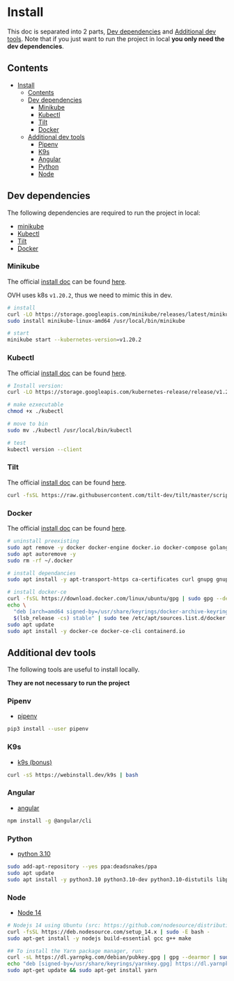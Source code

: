 # Install

This doc is separated into 2 parts, [Dev dependencies](#dev-dependencies) and [Additional dev tools](#additional-dev-tools).  Note that if you just want to run the project in local **you only need the dev dependencies**.

## Contents

- [Install](#install)
  - [Contents](#contents)
  - [Dev dependencies](#dev-dependencies)
    - [Minikube](#minikube)
    - [Kubectl](#kubectl)
    - [Tilt](#tilt)
    - [Docker](#docker)
  - [Additional dev tools](#additional-dev-tools)
    - [Pipenv](#pipenv)
    - [K9s](#k9s)
    - [Angular](#angular)
    - [Python](#python)
    - [Node](#node)

## Dev dependencies

The following dependencies are required to run the project in local:

- [minikube](https://minikube.sigs.k8s.io/docs/start/)
- [Kubectl](https://v1-18.docs.kubernetes.io/docs/tasks/tools/install-kubectl/)
- [Tilt](https://tilt.dev/)
- [Docker](https://www.docker.com/)

### Minikube

The official [install doc](https://minikube.sigs.k8s.io/docs/start/) can be found [here](https://minikube.sigs.k8s.io/docs/start/).

OVH uses k8s `v1.20.2`, thus we need to mimic this in dev.

```bash
# install
curl -LO https://storage.googleapis.com/minikube/releases/latest/minikube-linux-amd64
sudo install minikube-linux-amd64 /usr/local/bin/minikube

# start
minikube start --kubernetes-version=v1.20.2
```

### Kubectl

The official [install doc](https://v1-18.docs.kubernetes.io/docs/tasks/tools/install-kubectl/) can be found [here](https://v1-18.docs.kubernetes.io/docs/tasks/tools/install-kubectl/).

```bash
# Install version: 
curl -LO https://storage.googleapis.com/kubernetes-release/release/v1.20.11/bin/linux/amd64/kubectl

# make ezxecutable
chmod +x ./kubectl

# move to bin
sudo mv ./kubectl /usr/local/bin/kubectl

# test
kubectl version --client
```

### Tilt

The official [install doc](https://docs.tilt.dev/install.html#linux) can be found [here](https://docs.tilt.dev/install.html#linux).

```bash
curl -fsSL https://raw.githubusercontent.com/tilt-dev/tilt/master/scripts/install.sh | bash
```

### Docker

The official [install doc](https://docs.docker.com/engine/install/ubuntu/) can be found [here](https://docs.docker.com/engine/install/ubuntu/).

```bash
# uninstall preexisting
sudo apt remove -y docker docker-engine docker.io docker-compose golang-docker-credential-helpers containerd runc
sudo apt autoremove -y
sudo rm -rf ~/.docker

# install dependancies
sudo apt install -y apt-transport-https ca-certificates curl gnupg gnupg-agent software-properties-common lsb-release

# install docker-ce
curl -fsSL https://download.docker.com/linux/ubuntu/gpg | sudo gpg --dearmor -o /usr/share/keyrings/docker-archive-keyring.gpg
echo \
  "deb [arch=amd64 signed-by=/usr/share/keyrings/docker-archive-keyring.gpg] https://download.docker.com/linux/ubuntu \
  $(lsb_release -cs) stable" | sudo tee /etc/apt/sources.list.d/docker.list > /dev/null
sudo apt update
sudo apt install -y docker-ce docker-ce-cli containerd.io
```

## Additional dev tools

The following tools are useful to install locally.

**They are not necessary to run the project**

### Pipenv

- [pipenv](https://pipenv.pypa.io/en/latest/#install-pipenv-today)

```bash
pip3 install --user pipenv
```

### K9s

- [k9s (bonus)](https://k9scli.io/topics/install/)

```bash
curl -sS https://webinstall.dev/k9s | bash
```

### Angular

- [angular](https://angular.io/guide/setup-local#install-the-angular-cli)

```bash
npm install -g @angular/cli
```

### Python

- [python 3.10](https://github.com/deadsnakes/python3.10)

```bash
sudo add-apt-repository --yes ppa:deadsnakes/ppa
sudo apt update
sudo apt install -y python3.10 python3.10-dev python3.10-distutils libpq-dev
```

### Node

- [Node 14](https://github.com/nodesource/distributions/blob/master/README.md#debinstall)

```bash
# Nodejs 14 using Ubuntu (src: https://github.com/nodesource/distributions/blob/master/README.md#debinstall)
curl -fsSL https://deb.nodesource.com/setup_14.x | sudo -E bash -
sudo apt-get install -y nodejs build-essential gcc g++ make

## To install the Yarn package manager, run:
curl -sL https://dl.yarnpkg.com/debian/pubkey.gpg | gpg --dearmor | sudo tee /usr/share/keyrings/yarnkey.gpg >/dev/null
echo "deb [signed-by=/usr/share/keyrings/yarnkey.gpg] https://dl.yarnpkg.com/debian stable main" | sudo tee /etc/apt/sources.list.d/yarn.list
sudo apt-get update && sudo apt-get install yarn
```
